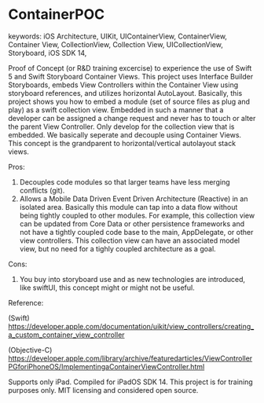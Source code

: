 # ContainerPOC

keywords: iOS Architecture, UIKit, UIContainerView, ContainerView, Container View, CollectionView, Collection View, UICollectionView, Storyboard, iOS SDK 14, 

Proof of Concept (or R&D training excercise) to experience the use of Swift 5 and Swift Storyboard Container Views.  This project uses Interface Builder Storyboards, embeds View Controllers within the Container View using storyboard references, and utilizes horizontal AutoLayout. Basically, this project shows you how to embed a module (set of source files as plug and play) as a swift collection view. Embedded in such a manner that a developer can be assigned a change request and never has to touch or alter the parent View Controller.  Only develop for the collection view that is embedded. We basically seperate and decouple using Container Views. This concept is the grandparent to horizontal/vertical autolayout stack views. 

Pros:
1. Decouples code modules so that larger teams have less merging conflicts (git).
2. Allows a Mobile Data Driven Event Driven Architecture (Reactive) in an isolated area. Basically this module can tap into a data flow without being tightly coupled to other modules. For example, this collection view can be updated from Core Data or other persistence frameworks and not have a tightly coupled code base to the main, AppDelegate, or other view controllers. This collection view can have an associated model view, but no need for a tighly coupled architecture as a goal. 

Cons:
1. You buy into storyboard use and as new technologies are introduced, like swiftUI, this concept might or might not be useful. 

Reference:

(Swift) https://developer.apple.com/documentation/uikit/view_controllers/creating_a_custom_container_view_controller

(Objective-C) https://developer.apple.com/library/archive/featuredarticles/ViewControllerPGforiPhoneOS/ImplementingaContainerViewController.html

Supports only iPad. Compiled for iPadOS SDK 14.
This project is for training purposes only. MIT licensing and considered open source. 
